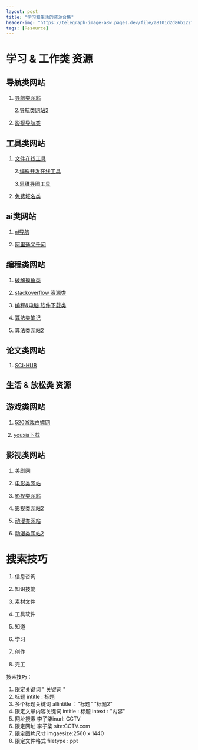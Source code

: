 ```yaml
---
layout: post
title: "学习和生活的资源合集"
header-img: "https://telegraph-image-a8w.pages.dev/file/a8101d2d86b122f9c6cb0.jpg"
tags: [Resource]
---
```


# 学习 & 工作类 资源

## 导航类网站

1. [导航类网站](https://www.hifast.cn/sites/2648.html)  

   2.[导航类网站2](https://morething.top/sites/474.html)

3. [影视导航类](https://video.bqrdh.com/)

## 工具类网站

1. [文件在线工具](https://www.67tool.com/)

   2.[编程开发在线工具](https://tool.lu/)

   3.[思维导图工具](https://www.processon.com/diagrams)

4. [免费域名类](https://nic.ioflying.com/) 

## ai类网站

1. [ai导航](https://ai.tboxn.com/)

2. [ 阿里通义千问](https://qianwen.aliyun.com/) 

## 编程类网站

1. [破解摸鱼类](https://www.52pojie.cn/)                            

2. [stackoverflow 资源类](https://stackoverflow.com/)

3. [编程&电脑 软件下载类](https://www.coolexe.com/)

4. [算法类笔记](https://zq99299.github.io/dsalg-tutorial/dsalg-java-hsp/)

5. [算法类网站2](https://programmercarl.com/)

## 论文类网站

1. [SCI-HUB](https://sci-hub.live/)

## 生活 & 放松类  资源

## 游戏类网站

1. [520游戏白嫖网](https://www.gamer520.com/)

​    2. [youxia下载](https://0day.ali213.net/)

## 影视类网站

1. [美剧网](https://meiyida01.com/)

2. [电影类网站](https://www.pk117.com/)

3. [影视类网站](https://www.wxtv.net/)

4. [影视类网站2](https://haoxi.vip/)

5. [动漫类网站](http://www.zzzfun.one/) 

6. [动漫类网站2](https://www.agedm.org/)

# 搜索技巧

1. 信息咨询
2. 知识技能
3. 素材文件
4. 工具软件

1. 知道
2. 学习
3. 创作
4. 完工



搜索技巧：

1. 限定关键词                   " 关键词  "
2. 标题                               intitle :  标题
3. 多个标题关键词            allintitle ："标题"  "标题2"
4. 限定文章内容关键词     intitle :    标题  intext : "内容"
5. 网址搜素                        李子柒inurl: CCTV
6. 限定网址                        李子柒  site:CCTV.com 
7. 限定图片尺寸                imgaesize:2560 x 1440
8. 限定文件格式                filetype :  ppt

